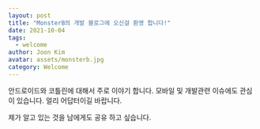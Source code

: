 ```yaml
---
layout: post
title: "MonsterB의 개발 블로그에 오신걸 환영 합니다!"
date: 2021-10-04
tags:
  - welcome
author: Joon Kim
avatar: assets/monsterb.jpg
category: Welcome
---
```


안드로이드와 코틀린에 대해서 주로 이야기 합니다. 
모바일 및 개발관련 이슈에도 관심이 있습니다. 
얼리 어답터이길 바랍니다. 

제가 알고 있는 것을 남에게도 공유 하고 싶습니다. 


[jekyll-docs]: https://jekyllrb.com/docs/home
[jekyll-gh]: https://github.com/jekyll/jekyll
[jekyll-talk]: https://talk.jekyllrb.com/
